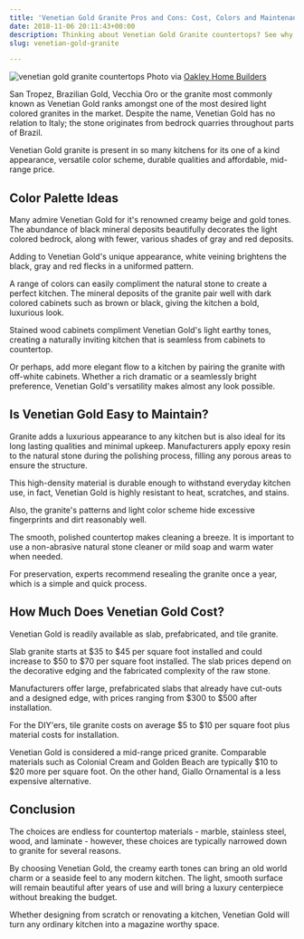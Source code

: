 ```yaml
---
title: 'Venetian Gold Granite Pros and Cons: Cost, Colors and Maintenance'
date: 2018-11-06 20:11:43+00:00
description: Thinking about Venetian Gold Granite countertops? See why this kitchen countertop material is so popular and how you can get it in your home, too.
slug: venetian-gold-granite

---
```


![venetian gold granite countertops](https://www.doorwaysmagazine.com/wp-content/uploads/venetian_gold_granite_countertops.jpg) 
Photo via [Oakley Home Builders](http://www.houzz.com/photos/87710/Oakley-Home-Builders-traditional-kitchen-chicago)

San Tropez, Brazilian Gold, Vecchia Oro or the granite most commonly known as Venetian Gold ranks amongst one of the most desired light colored granites in the market. Despite the name, Venetian Gold has no relation to Italy; the stone originates from bedrock quarries throughout parts of Brazil. 

Venetian Gold granite is present in so many kitchens for its one of a kind appearance, versatile color scheme, durable qualities and affordable, mid-range price.



## Color Palette Ideas



Many admire Venetian Gold for it's renowned creamy beige and gold tones. The abundance of black mineral deposits beautifully decorates the light colored bedrock, along with fewer, various shades of gray and red deposits. 

Adding to Venetian Gold's unique appearance, white veining brightens the black, gray and red flecks in a uniformed pattern. 

A range of colors can easily compliment the natural stone to create a perfect kitchen. The mineral deposits of the granite pair well with dark colored cabinets such as brown or black, giving the kitchen a bold, luxurious look. 

Stained wood cabinets compliment Venetian Gold's light earthy tones, creating a naturally inviting kitchen that is seamless from cabinets to countertop. 

Or perhaps, add more elegant flow to a kitchen by pairing the granite with off-white cabinets. Whether a rich dramatic or a seamlessly bright preference, Venetian Gold's versatility makes almost any look possible. 



## Is Venetian Gold Easy to Maintain?



Granite adds a luxurious appearance to any kitchen but is also ideal for its long lasting qualities and minimal upkeep. Manufacturers apply epoxy resin to the natural stone during the polishing process, filling any porous areas to ensure the structure. 

This high-density material is durable enough to withstand everyday kitchen use, in fact, Venetian Gold is highly resistant to heat, scratches, and stains. 

Also, the granite's patterns and light color scheme hide excessive fingerprints and dirt reasonably well. 

The smooth, polished countertop makes cleaning a breeze. It is important to use a non-abrasive natural stone cleaner or mild soap and warm water when needed. 

For preservation, experts recommend resealing the granite once a year, which is a simple and quick process. 



## How Much Does Venetian Gold Cost?



Venetian Gold is readily available as slab, prefabricated, and tile granite. 

Slab granite starts at $35 to $45 per square foot installed and could increase to $50 to $70 per square foot installed. The slab prices depend on the decorative edging and the fabricated complexity of the raw stone. 

Manufacturers offer large, prefabricated slabs that already have cut-outs and a designed edge, with prices ranging from $300 to $500 after installation. 

For the DIY'ers, tile granite costs on average $5 to $10 per square foot plus material costs for installation. 

Venetian Gold is considered a mid-range priced granite. Comparable materials such as Colonial Cream and Golden Beach are typically $10 to $20 more per square foot. On the other hand, Giallo Ornamental is a less expensive alternative. 

## Conclusion

The choices are endless for countertop materials - marble, stainless steel, wood, and laminate - however, these choices are typically narrowed down to granite for several reasons. 

By choosing Venetian Gold, the creamy earth tones can bring an old world charm or a seaside feel to any modern kitchen. The light, smooth surface will remain beautiful after years of use and will bring a luxury centerpiece without breaking the budget. 

Whether designing from scratch or renovating a kitchen, Venetian Gold will turn any ordinary kitchen into a magazine worthy space. 
